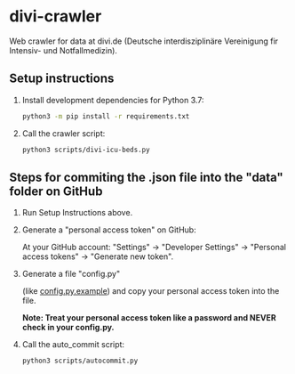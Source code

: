 # divi-crawler

Web crawler for data at divi.de
(Deutsche interdisziplinäre Vereinigung fir Intensiv- und Notfallmedizin).

## Setup instructions

1. Install development dependencies for Python 3.7:

    ``` bash
    python3 -m pip install -r requirements.txt
    ```

2. Call the crawler script:

    ``` bash
    python3 scripts/divi-icu-beds.py
    ```

## Steps for commiting the .json file into the "data" folder on GitHub

1. Run Setup Instructions above.

2. Generate a "personal access token" on GitHub:

    At your GitHub account: "Settings" -> "Developer Settings" -> "Personal access tokens" -> "Generate new token".

3. Generate a file "config.py"  

    (like [config.py.example](https://github.com/codeformuenster/divi-crawler/blob/master/config.py.example))
    and copy your personal access token into the file.

    **Note: Treat your personal access token like a password and NEVER check in your config.py.**

4. Call the auto_commit script:

    ``` bash
    python3 scripts/autocommit.py
    ```
